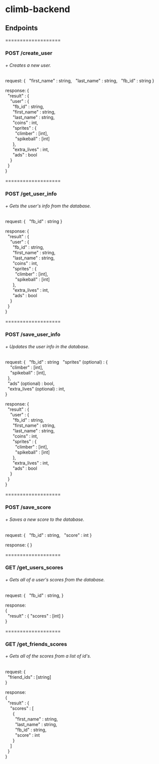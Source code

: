 # climb-backend

## Endpoints

===================
### POST /create_user
###### + Creates a new user.
request:
{
&nbsp;&nbsp;"first_name"  :   string,
&nbsp;&nbsp;"last_name"   :   string,
&nbsp;&nbsp;"fb_id"       :   string
}

response:
{  
&nbsp;&nbsp;"result" : {  
&nbsp;&nbsp;&nbsp;&nbsp;"user" : {  
&nbsp;&nbsp;&nbsp;&nbsp;&nbsp;&nbsp;"fb_id" : string,  
&nbsp;&nbsp;&nbsp;&nbsp;&nbsp;&nbsp;"first_name" : string,  
&nbsp;&nbsp;&nbsp;&nbsp;&nbsp;&nbsp;"last_name" : string,  
&nbsp;&nbsp;&nbsp;&nbsp;&nbsp;&nbsp;"coins" : int,  
&nbsp;&nbsp;&nbsp;&nbsp;&nbsp;&nbsp;"sprites" : {  
&nbsp;&nbsp;&nbsp;&nbsp;&nbsp;&nbsp;&nbsp;&nbsp;"climber" : [int],  
&nbsp;&nbsp;&nbsp;&nbsp;&nbsp;&nbsp;&nbsp;&nbsp;"spikeball" : [int]  
&nbsp;&nbsp;&nbsp;&nbsp;&nbsp;&nbsp;},  
&nbsp;&nbsp;&nbsp;&nbsp;&nbsp;&nbsp;"extra_lives" : int,  
&nbsp;&nbsp;&nbsp;&nbsp;&nbsp;&nbsp;"ads" : bool  
&nbsp;&nbsp;&nbsp;&nbsp;}  
&nbsp;&nbsp;}  
}  

===================
### POST /get_user_info
###### + Gets the user's info from the database.
request:
{
&nbsp;&nbsp;"fb_id"  :   string
}

response:
{  
&nbsp;&nbsp;"result" : {  
&nbsp;&nbsp;&nbsp;&nbsp;"user" : {  
&nbsp;&nbsp;&nbsp;&nbsp;&nbsp;&nbsp;"fb_id" : string,  
&nbsp;&nbsp;&nbsp;&nbsp;&nbsp;&nbsp;"first_name" : string,  
&nbsp;&nbsp;&nbsp;&nbsp;&nbsp;&nbsp;"last_name" : string,  
&nbsp;&nbsp;&nbsp;&nbsp;&nbsp;&nbsp;"coins" : int,  
&nbsp;&nbsp;&nbsp;&nbsp;&nbsp;&nbsp;"sprites" : {  
&nbsp;&nbsp;&nbsp;&nbsp;&nbsp;&nbsp;&nbsp;&nbsp;"climber" : [int],  
&nbsp;&nbsp;&nbsp;&nbsp;&nbsp;&nbsp;&nbsp;&nbsp;"spikeball" : [int]  
&nbsp;&nbsp;&nbsp;&nbsp;&nbsp;&nbsp;},  
&nbsp;&nbsp;&nbsp;&nbsp;&nbsp;&nbsp;"extra_lives" : int,  
&nbsp;&nbsp;&nbsp;&nbsp;&nbsp;&nbsp;"ads" : bool  
&nbsp;&nbsp;&nbsp;&nbsp;}  
&nbsp;&nbsp;}  
}  

===================
### POST /save_user_info
###### + Updates the user info in the database.
request:
{
&nbsp;&nbsp;"fb_id"  :   string
&nbsp;&nbsp;"sprites" (optional) :   {  
&nbsp;&nbsp;&nbsp;&nbsp;"climber" : [int],  
&nbsp;&nbsp;&nbsp;&nbsp;"spikeball" : [int],  
&nbsp;&nbsp;},  
&nbsp;&nbsp;"ads" (optional) : bool,  
&nbsp;&nbsp;"extra_lives" (optional) : int,  
}  

response:
{  
&nbsp;&nbsp;"result" : {  
&nbsp;&nbsp;&nbsp;&nbsp;"user" : {  
&nbsp;&nbsp;&nbsp;&nbsp;&nbsp;&nbsp;"fb_id" : string,  
&nbsp;&nbsp;&nbsp;&nbsp;&nbsp;&nbsp;"first_name" : string,  
&nbsp;&nbsp;&nbsp;&nbsp;&nbsp;&nbsp;"last_name" : string,  
&nbsp;&nbsp;&nbsp;&nbsp;&nbsp;&nbsp;"coins" : int,  
&nbsp;&nbsp;&nbsp;&nbsp;&nbsp;&nbsp;"sprites" : {  
&nbsp;&nbsp;&nbsp;&nbsp;&nbsp;&nbsp;&nbsp;&nbsp;"climber" : [int],  
&nbsp;&nbsp;&nbsp;&nbsp;&nbsp;&nbsp;&nbsp;&nbsp;"spikeball" : [int]  
&nbsp;&nbsp;&nbsp;&nbsp;&nbsp;&nbsp;},  
&nbsp;&nbsp;&nbsp;&nbsp;&nbsp;&nbsp;"extra_lives" : int,  
&nbsp;&nbsp;&nbsp;&nbsp;&nbsp;&nbsp;"ads" : bool  
&nbsp;&nbsp;&nbsp;&nbsp;}  
&nbsp;&nbsp;}  
}

===================
### POST /save_score
###### + Saves a new score to the database.
request:
{
&nbsp;&nbsp;"fb_id"  :   string,
&nbsp;&nbsp;"score"   :   int
}

response:
{ }

===================
### GET /get_users_scores
###### + Gets all of a user's scores from the database.
request:
{
&nbsp;&nbsp;"fb_id"  :   string,
}

response:  
{  
&nbsp;&nbsp;"result"   :  {   "scores"   :   [int]  }  
}  

===================
### GET /get_friends_scores
###### + Gets all of the scores from a list of id's.
request:
{  
&nbsp;&nbsp;"friend_ids" : [string]  
}  

response:  
{  
&nbsp;&nbsp;"result" : {  
&nbsp;&nbsp;&nbsp;&nbsp;"scores" : [  
&nbsp;&nbsp;&nbsp;&nbsp;&nbsp;&nbsp;{  
&nbsp;&nbsp;&nbsp;&nbsp;&nbsp;&nbsp;&nbsp;&nbsp;"first_name" : string,  
&nbsp;&nbsp;&nbsp;&nbsp;&nbsp;&nbsp;&nbsp;&nbsp;"last_name" : string,  
&nbsp;&nbsp;&nbsp;&nbsp;&nbsp;&nbsp;&nbsp;&nbsp;"fb_id" : string,  
&nbsp;&nbsp;&nbsp;&nbsp;&nbsp;&nbsp;&nbsp;&nbsp;"score" : int  
&nbsp;&nbsp;&nbsp;&nbsp;&nbsp;&nbsp;}  
&nbsp;&nbsp;&nbsp;&nbsp;]  
&nbsp;&nbsp;}  
}  
